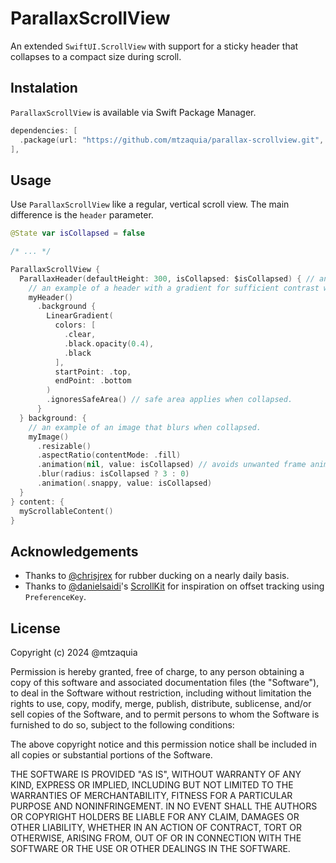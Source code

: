 # ParallaxScrollView

An extended `SwiftUI.ScrollView` with support for a sticky header that collapses to a compact size during scroll.

## Instalation

`ParallaxScrollView` is available via Swift Package Manager.

```swift
dependencies: [
  .package(url: "https://github.com/mtzaquia/parallax-scrollview.git", from: "1.0.0"),
],
```

## Usage

Use `ParallaxScrollView` like a regular, vertical scroll view. The main difference is the `header` parameter. 

```swift
@State var isCollapsed = false

/* ... */

ParallaxScrollView {
  ParallaxHeader(defaultHeight: 300, isCollapsed: $isCollapsed) { // an arbitrary, expanded height, or `nil`.
    // an example of a header with a gradient for sufficient contrast with the background image.
    myHeader()
      .background {
        LinearGradient(
          colors: [
            .clear,
            .black.opacity(0.4),
            .black
          ],
          startPoint: .top,
          endPoint: .bottom
        )
        .ignoresSafeArea() // safe area applies when collapsed.
      }
  } background: {
    // an example of an image that blurs when collapsed.
    myImage()
      .resizable()
      .aspectRatio(contentMode: .fill)
      .animation(nil, value: isCollapsed) // avoids unwanted frame animation during scroll.
      .blur(radius: isCollapsed ? 3 : 0)
      .animation(.snappy, value: isCollapsed)
  }
} content: {
  myScrollableContent()
}
```

## Acknowledgements

- Thanks to [@chrisjrex](https://github.com/chrisjrex) for rubber ducking on a nearly daily basis.
- Thanks to [@danielsaidi](https://github.com/danielsaidi)'s [ScrollKit](https://github.com/danielsaidi/ScrollKit) for inspiration on offset tracking using `PreferenceKey`.

## License

Copyright (c) 2024 @mtzaquia

Permission is hereby granted, free of charge, to any person obtaining a copy
of this software and associated documentation files (the "Software"), to deal
in the Software without restriction, including without limitation the rights
to use, copy, modify, merge, publish, distribute, sublicense, and/or sell
copies of the Software, and to permit persons to whom the Software is
furnished to do so, subject to the following conditions:

The above copyright notice and this permission notice shall be included in all
copies or substantial portions of the Software.

THE SOFTWARE IS PROVIDED "AS IS", WITHOUT WARRANTY OF ANY KIND, EXPRESS OR
IMPLIED, INCLUDING BUT NOT LIMITED TO THE WARRANTIES OF MERCHANTABILITY,
FITNESS FOR A PARTICULAR PURPOSE AND NONINFRINGEMENT. IN NO EVENT SHALL THE
AUTHORS OR COPYRIGHT HOLDERS BE LIABLE FOR ANY CLAIM, DAMAGES OR OTHER
LIABILITY, WHETHER IN AN ACTION OF CONTRACT, TORT OR OTHERWISE, ARISING FROM,
OUT OF OR IN CONNECTION WITH THE SOFTWARE OR THE USE OR OTHER DEALINGS IN THE
SOFTWARE.
